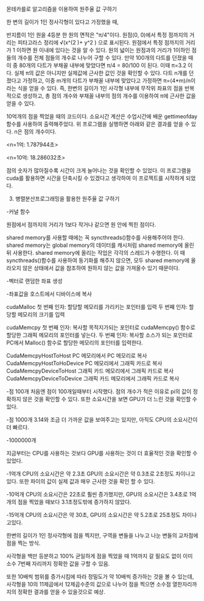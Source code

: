 



몬테카를로 알고리즘을 이용하여 원주율 값 구하기

한 변의 길이가 1인 정사각형이 있다고 가정했을 때,
 
반지름이 1인 원을 4등분 한 원의 면적은 "π/4"이다.
원점(0, 0)에서 특정 점까지의 거리는 피타고라스 정리에 √(x^(2 )+  y^2   ) 으로 표시된다.
원점에서 특정 점까지의 거리가 1 이하면 원 이내에 있다는 것을 알 수 있다.
원의 넓이는 원점과의 거리가 1이하인 점들의 개수를 전체 점들의 개수로 나누어 구할 수 있다.
만약 100개의 다트를 던졌을 때 이 중 80개의 다트가 부채꼴 내부에 맞았다면 π/4 = 80/100 이 된다.
이때 π=3.2 이다. 실제 π의 값은 아니지만 실제값에 근사한 값인 것을 확인할 수 있다.
다트 n개를 던졌다고 가정하고, 이중 m개의 다트가 부채꼴 내부에 맞았다고 가정하면 
π=(4*m)/n이라는 식을 얻을 수 있다. 
즉, 한변의 길이가 1인 사각형 내부에 무작위 좌표의 점을 반복적으로 생성하고, 총 점의 개수와 부채꼴 내부의 점의 개수를 이용하여 π에 근사한 값을 얻을 수 있다.






10억개의 점을 찍었을 때의 코드이다. 소요시간 계산은 수업시간에 배운 gettimeofday함수를 사용하여 출력해주었다. 
위 프로그램을 실행하면 아래와 같은 결과를 얻을 수 있다. n은 점의 개수이다.

<n=1억: 1.787944초>
 




<n=10억: 18.286032초>
 

점의 숫자가 많아질수록 시간이 크게 늘어나는 것을 확인할 수 있었다.
이 프로그램을 cuda를 활용하면 시간을 단축시킬 수 있겠다고 생각하여 이 프로젝트를 시작하게 되었다.

3. 병렬분산프로그래밍을 활용한 원주율 값 구하기

-커널 함수
 
원점에서 점까지의 거리가 1보다 작거나 같으면 원 안에 찍힌 점이다.




shared memory를 사용할 때에는 꼭 syncthreads()함수를 사용해주어야 한다. 
shared memory는 global memory의 데이터를 캐시처럼 shared memory에 올린 뒤 사용한다. shared memory에 올리는 작업은 각각의 스레드가 수행한다. 이 때 syncthreads()함수를 사용하여 동기화를 해주지 않으면, 모두 shared memory에 올라오지 않은 상태에서 값을 참조하여 원하지 않는 값을 가져올수 있기 때문이다.


-벡터로 랜덤한 좌표 생성
 

-좌표값을 호스트에서 디바이스에 복사
 
cudaMalloc
첫 번째 인자: 할당할 메모리를 가리키는 포인터를 입력
두 번째 인자: 할당할 메모리의 크기를 입력

cudaMemcpy
첫 번째 인자: 복사할 목적지가되는 포인터로 cudaMemcpy() 함수로 할당한 그래픽 메모리의 포인터를 넣는다.
두 번째 인자: 복사할 소스가 되는 포인터로 PC에서 Malloc() 함수로 할당한 메모리의 포인터를 입력한다.

 CudaMemcpyHostToHost 	 PC 메모리에서 PC 메모리로 복사 
 CudaMemcpyHostToHoDevice	 PC 메모리에서 그래픽 카드로 복사 
 CudaMemcpyDeviceToHost	 그래픽 카드 메모리에서 그래픽 카드로 복사 
 CudaMemcpyDeviceToDevice	 그래픽 카드 메모리에서 그래픽 카드로 복사 



 



-점 100개
처음엔 점이 100개일때부터 시작했다. 점의 개수가 적은 이유로 pi의 값이 정확하지 않은 것을 확인할 수 있다. 또한 소요시간을 보면 GPU가 더 느린 것을 확인할 수 있다. 
 


-점 1000개
 3.14와 조금 더 가까운 값을 보여주고는 있지만, 아직도 CPU의 소요시간이 더 빠르다. 


-1000000개
 
지금부터는 CPU를 사용하는 것보다 GPU를 사용하는 것이 더 효율적인 것을 확인할 수 있었다.




-1억개
CPU의 소요시간은 약 2.3초 GPU의 소요시간은 약 0.3초로 2초정도 차이나고있다. 
또한 파이의 값이 실제 값과 매우 근사한 것을 확인 할 수 있다. 


-10억개
CPU의 소요시간은 22초로 훨씬 증가했지만, GPU의 소요시간은 3.4초로 1억개의 점을 찍었을 때보다 3.1초정도밖에 증가하지 않았다.
 


-15억개
 CPU의 소요시간은 약 30초, GPU의 소요시간은 약 5.2초로 25초정도 차이나고있다.
 



한변의 길이가 1인 정사각형에 점을 찍지만, 구역을 변들을 나누고 나눈 변들의 교차점에 점을 찍는 방식.

사각형을 백만 등분하고 100% 균일하게 점을 찍었을 때 1억까지 갈 필요도 없이 이미 소수 7번째 자리까지 정확한 값을 구할 수 있음.

또한 10배씩 범위를 증가시킴에 따라 정밀도가 약 10배씩 증가하는 것을 볼 수 있는데, 사각형을 10의 11제곱에서 12제곱수준의 값으로 나누어 점을 찍으면 소수점 열한자리까지의 정확한 결과를 얻을 수 있을것으로 예상.


